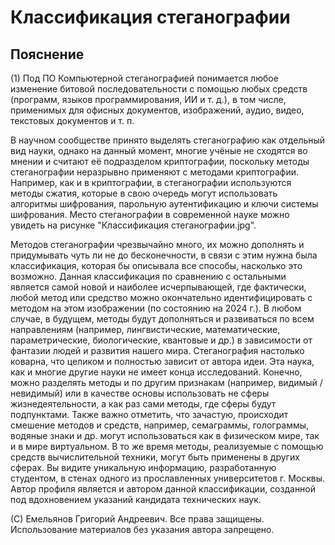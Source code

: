 <h1>Классификация стеганографии</h1>

<h2>Пояснение</h2>

(1) Под ПО Компьютерной стеганографией понимается любое изменение битовой последовательности с помощью любых средств (программ, языков программирования, ИИ и т. д.), в том числе, применимых для офисных документов, изображений, аудио, видео, текстовых документов и т. п.

В научном сообществе принято выделять стеганографию как отдельный вид науки, однако на данный момент, многие учёные не сходятся во мнении и считают её подразделом криптографии, поскольку методы стеганографии неразрывно применяют с методами криптографии. Например, как и в криптографии, в стеганографии используются методы сжатия, которые в свою очередь могут использовать алгоритмы шифрования, парольную аутентификацию и ключи системы шифрования. Место стеганографии в современной науке можно увидеть на рисунке "Классификация стеганографии.jpg".

Методов стеганографии чрезвычайно много, их можно дополнять и придумывать чуть ли не до бесконечности, в связи с этим нужна была классификация, которая бы описывала все способы, насколько это возможно. Данная классификация по сравнению с остальными является самой новой и наиболее исчерпывающей, где фактически, любой метод или средство можно окончательно идентифицировать с методом на этом изображении (по состоянию на 2024 г.). В любом случае, в будущем, методы будут дополняться и развиваться по всем направлениям (например, лингвистические, математические, параметрические, биологические, квантовые и др.) в зависимости от фантазии людей и развития нашего мира. Стеганография настолько коварна, что целиком и полностью зависит от автора идеи. Эта наука, как и многие другие науки не имеет конца исследований. Конечно, можно разделять методы и по другим признакам (например, видимый / невидимый) или в качестве основы использовать не сферы жизнедеятельности, а как раз сами методы, где сферы будут подпунктами. Также важно отметить, что зачастую, происходит смешение методов и средств, например, семаграммы, голограммы, водяные знаки и др. могут использоваться как в физическом мире, так и в мире виртуальном. В то же время методы, реализуемые с помощью средств вычислительной техники, могут быть применены в других сферах. Вы видите уникальную информацию, разработанную студентом, в стенах одного из прославленных университетов г. Москвы. Автор профиля является и автором данной классификации, созданной под вдохновением указаний кандидата технических наук.

(С) Емельянов Григорий Андреевич. Все права защищены. Использование материалов без указания автора запрещено.
